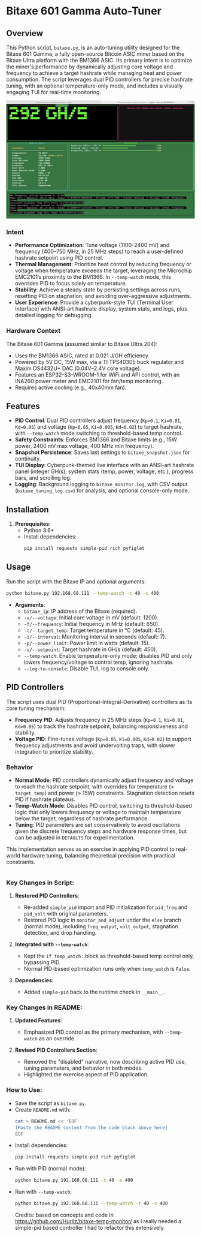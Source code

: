 # Bitaxe 601 Gamma Auto-Tuner

## Overview

This Python script, `bitaxe.py`, is an auto-tuning utility designed for the Bitaxe 601 Gamma, a fully open-source Bitcoin ASIC miner based on the Bitaxe Ultra platform with the BM1366 ASIC. Its primary intent is to optimize the miner's performance by dynamically adjusting core voltage and frequency to achieve a target hashrate while managing heat and power consumption. The script leverages dual PID controllers for precise hashrate tuning, with an optional temperature-only mode, and includes a visually engaging TUI for real-time monitoring.

![example running](screenshot.png)

### Intent
- **Performance Optimization**: Tune voltage (1100–2400 mV) and frequency (400–750 MHz, in 25 MHz steps) to reach a user-defined hashrate setpoint using PID control.
- **Thermal Management**: Prioritize heat control by reducing frequency or voltage when temperature exceeds the target, leveraging the Microchip EMC2101’s proximity to the BM1366. In `--temp-watch` mode, this overrides PID to focus solely on temperature.
- **Stability**: Achieve a steady state by persisting settings across runs, resetting PID on stagnation, and avoiding over-aggressive adjustments.
- **User Experience**: Provide a cyberpunk-style TUI (Terminal User Interface) with ANSI-art hashrate display, system stats, and logs, plus detailed logging for debugging.

### Hardware Context
The Bitaxe 601 Gamma (assumed similar to Bitaxe Ultra 204):
- Uses the BM1366 ASIC, rated at 0.021 J/GH efficiency.
- Powered by 5V DC, 15W max, via a TI TPS40305 buck regulator and Maxim DS4432U+ DAC (0.04V–2.4V core voltage).
- Features an ESP32-S3-WROOM-1 for WiFi and API control, with an INA260 power meter and EMC2101 for fan/temp monitoring.
- Requires active cooling (e.g., 40x40mm fan).

## Features

- **PID Control**: Dual PID controllers adjust frequency (`Kp=0.1`, `Ki=0.01`, `Kd=0.05`) and voltage (`Kp=0.05`, `Ki=0.005`, `Kd=0.02`) to target hashrate, with `--temp-watch` mode switching to threshold-based temp control.
- **Safety Constraints**: Enforces BM1366 and Bitaxe limits (e.g., 15W power, 2400 mV max voltage, 400 MHz min frequency).
- **Snapshot Persistence**: Saves last settings to `bitaxe_snapshot.json` for continuity.
- **TUI Display**: Cyberpunk-themed live interface with an ANSI-art hashrate panel (integer GH/s), system stats (temp, power, voltage, etc.), progress bars, and scrolling log.
- **Logging**: Background logging to `bitaxe_monitor.log`, with CSV output (`bitaxe_tuning_log.csv`) for analysis, and optional console-only mode.

## Installation

1. **Prerequisites**:
   - Python 3.6+
   - Install dependencies:
     ```bash
     pip install requests simple-pid rich pyfiglet
     ```

## Usage

Run the script with the Bitaxe IP and optional arguments:
```bash
python bitaxe.py 192.168.68.111 --temp-watch -t 40 -s 400
```

- **Arguments**:
  - `bitaxe_ip`: IP address of the Bitaxe (required).
  - `-v/--voltage`: Initial core voltage in mV (default: 1200).
  - `-f/--frequency`: Initial frequency in MHz (default: 650).
  - `-t/--target_temp`: Target temperature in °C (default: 45).
  - `-i/--interval`: Monitoring interval in seconds (default: 7).
  - `-p/--power_limit`: Power limit in watts (default: 15).
  - `-s/--setpoint`: Target hashrate in GH/s (default: 450).
  - `--temp-watch`: Enable temperature-only mode; disables PID and only lowers frequency/voltage to control temp, ignoring hashrate.
  - `--log-to-console`: Disable TUI, log to console only.

## PID Controllers

The script uses dual PID (Proportional-Integral-Derivative) controllers as its core tuning mechanism:
- **Frequency PID**: Adjusts frequency in 25 MHz steps (`Kp=0.1`, `Ki=0.01`, `Kd=0.05`) to track the hashrate setpoint, balancing responsiveness and stability.
- **Voltage PID**: Fine-tunes voltage (`Kp=0.05`, `Ki=0.005`, `Kd=0.02`) to support frequency adjustments and avoid undervolting traps, with slower integration to prioritize stability.

### Behavior
- **Normal Mode**: PID controllers dynamically adjust frequency and voltage to reach the hashrate setpoint, with overrides for temperature (> `target_temp`) and power (> 15W) constraints. Stagnation detection resets PID if hashrate plateaus.
- **Temp-Watch Mode**: Disables PID control, switching to threshold-based logic that only lowers frequency or voltage to maintain temperature below the target, regardless of hashrate performance.
- **Tuning**: PID parameters are set conservatively to avoid oscillations given the discrete frequency steps and hardware response times, but can be adjusted in `DEFAULTS` for experimentation.

This implementation serves as an exercise in applying PID control to real-world hardware tuning, balancing theoretical precision with practical constraints.
```
```

### Key Changes in Script:
1. **Restored PID Controllers**:
   - Re-added `simple_pid` import and PID initialization for `pid_freq` and `pid_volt` with original parameters.
   - Restored PID logic in `monitor_and_adjust` under the `else` branch (normal mode), including `freq_output`, `volt_output`, stagnation detection, and drop handling.

2. **Integrated with `--temp-watch`**:
   - Kept the `if temp_watch:` block as threshold-based temp control only, bypassing PID.
   - Normal PID-based optimization runs only when `temp_watch` is `False`.

3. **Dependencies**:
   - Added `simple-pid` back to the runtime check in `__main__`.

### Key Changes in README:
1. **Updated Features**:
   - Emphasized PID control as the primary mechanism, with `--temp-watch` as an override.

2. **Revised PID Controllers Section**:
   - Removed the "disabled" narrative, now describing active PID use, tuning parameters, and behavior in both modes.
   - Highlighted the exercise aspect of PID application.

### How to Use:
- Save the script as `bitaxe.py`.
- Create `README.md` with:
  ```bash
  cat > README.md << 'EOF'
  [Paste the README content from the code block above here]
  EOF
  ```
- Install dependencies:
  ```bash
  pip install requests simple-pid rich pyfiglet
  ```
- Run with PID (normal mode):
  ```bash
  python bitaxe.py 192.168.68.111 -t 40 -s 400
  ```
- Run with `--temp-watch`:
  ```bash
  python bitaxe.py 192.168.68.111 --temp-watch -t 40 -s 400
  ```
  Credits: based on concepts and code in https://github.com/Hurllz/bitaxe-temp-monitor/ as I really needed a simple-pid based controller I had to refactor this extensively.
  
